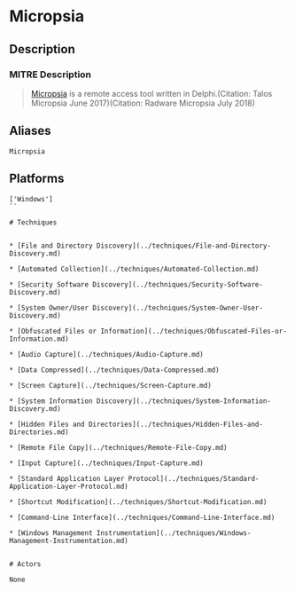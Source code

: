 
# Micropsia

## Description

### MITRE Description

> [Micropsia](https://attack.mitre.org/software/S0339) is a remote access tool written in Delphi.(Citation: Talos Micropsia June 2017)(Citation: Radware Micropsia July 2018)

## Aliases

```
Micropsia
```

## Platforms

```
['Windows']
``

# Techniques


* [File and Directory Discovery](../techniques/File-and-Directory-Discovery.md)

* [Automated Collection](../techniques/Automated-Collection.md)
    
* [Security Software Discovery](../techniques/Security-Software-Discovery.md)
    
* [System Owner/User Discovery](../techniques/System-Owner-User-Discovery.md)
    
* [Obfuscated Files or Information](../techniques/Obfuscated-Files-or-Information.md)
    
* [Audio Capture](../techniques/Audio-Capture.md)
    
* [Data Compressed](../techniques/Data-Compressed.md)
    
* [Screen Capture](../techniques/Screen-Capture.md)
    
* [System Information Discovery](../techniques/System-Information-Discovery.md)
    
* [Hidden Files and Directories](../techniques/Hidden-Files-and-Directories.md)
    
* [Remote File Copy](../techniques/Remote-File-Copy.md)
    
* [Input Capture](../techniques/Input-Capture.md)
    
* [Standard Application Layer Protocol](../techniques/Standard-Application-Layer-Protocol.md)
    
* [Shortcut Modification](../techniques/Shortcut-Modification.md)
    
* [Command-Line Interface](../techniques/Command-Line-Interface.md)
    
* [Windows Management Instrumentation](../techniques/Windows-Management-Instrumentation.md)
    

# Actors

None
